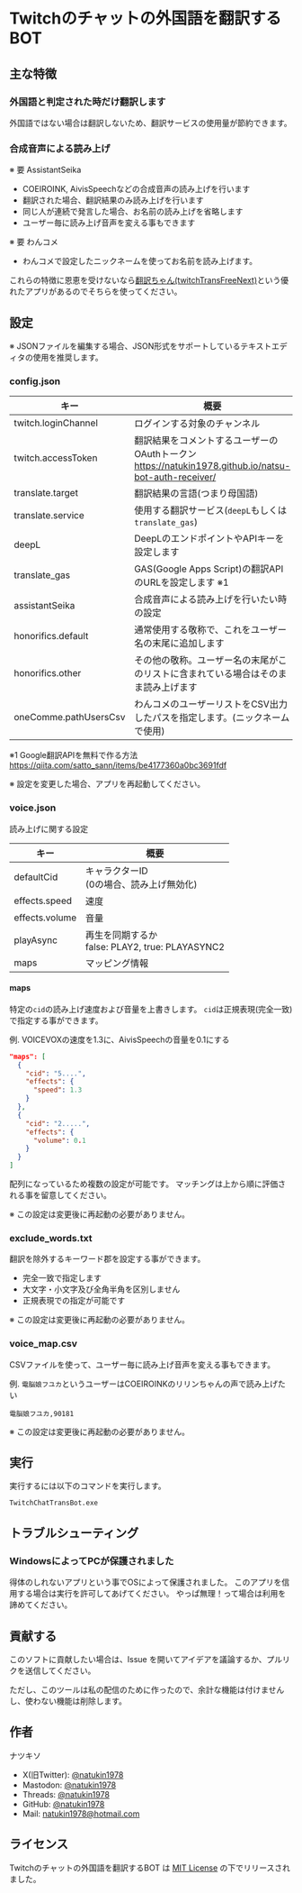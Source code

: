 # Twitchのチャットの外国語を翻訳するBOT

## 主な特徴

### 外国語と判定された時だけ翻訳します

外国語ではない場合は翻訳しないため、翻訳サービスの使用量が節約できます。

### 合成音声による読み上げ

※ 要 AssistantSeika

- COEIROINK, AivisSpeechなどの合成音声の読み上げを行います
- 翻訳された場合、翻訳結果のみ読み上げを行います
- 同じ人が連続で発言した場合、お名前の読み上げを省略します
- ユーザー毎に読み上げ音声を変える事もできます

※ 要 わんコメ

- わんコメで設定したニックネームを使ってお名前を読み上げます。


これらの特徴に恩恵を受けないなら[翻訳ちゃん(twitchTransFreeNext)](https://github.com/sayonari/twitchTransFreeNext)という優れたアプリがあるのでそちらを使ってください。

## 設定

※ JSONファイルを編集する場合、JSON形式をサポートしているテキストエディタの使用を推奨します。

### config.json

| キー                  | 概要                                                                                                      |
|-----------------------|-----------------------------------------------------------------------------------------------------------|
| twitch.loginChannel   | ログインする対象のチャンネル                                                                              |
| twitch.accessToken    | 翻訳結果をコメントするユーザーのOAuthトークン <br> https://natukin1978.github.io/natsu-bot-auth-receiver/ |
| translate.target      | 翻訳結果の言語(つまり母国語)                                                                              |
| translate.service     | 使用する翻訳サービス(`deepL`もしくは`translate_gas`)                                                      |
| deepL                 | DeepLのエンドポイントやAPIキーを設定します                                                                |
| translate_gas         | GAS(Google Apps Script)の翻訳APIのURLを設定します ※1                                                      |
| assistantSeika        | 合成音声による読み上げを行いたい時の設定                                                                  |
| honorifics.default    | 通常使用する敬称で、これをユーザー名の末尾に追加します                                                    |
| honorifics.other      | その他の敬称。ユーザー名の末尾がこのリストに含まれている場合はそのまま読み上げます                        |
| oneComme.pathUsersCsv | わんコメのユーザーリストをCSV出力したパスを指定します。(ニックネームで使用)                               |

※1 Google翻訳APIを無料で作る方法
https://qiita.com/satto_sann/items/be4177360a0bc3691fdf

※ 設定を変更した場合、アプリを再起動してください。

### voice.json

読み上げに関する設定

| キー           | 概要                                                 |
|----------------|------------------------------------------------------|
| defaultCid     | キャラクターID <br> (0の場合、読み上げ無効化)        |
| effects.speed  | 速度                                                 |
| effects.volume | 音量                                                 |
| playAsync      | 再生を同期するか <br> false: PLAY2, true: PLAYASYNC2 |
| maps           | マッピング情報                                       |

#### maps

特定の`cid`の読み上げ速度および音量を上書きします。
`cid`は正規表現(完全一致)で指定する事ができます。

例. VOICEVOXの速度を1.3に、AivisSpeechの音量を0.1にする

```json
"maps": [
  {
    "cid": "5....",
    "effects": {
      "speed": 1.3
    }
  },
  {
    "cid": "2.....",
    "effects": {
      "volume": 0.1
    }
  }
]
```

配列になっているため複数の設定が可能です。
マッチングは上から順に評価される事を留意してください。

※ この設定は変更後に再起動の必要がありません。

### exclude_words.txt

翻訳を除外するキーワード郡を設定する事ができます。

- 完全一致で指定します
- 大文字・小文字及び全角半角を区別しません
- 正規表現での指定が可能です

※ この設定は変更後に再起動の必要がありません。

### voice_map.csv

CSVファイルを使って、ユーザー毎に読み上げ音声を変える事もできます。

例. `電脳娘フユカ`というユーザーはCOEIROINKのリリンちゃんの声で読み上げたい

```
電脳娘フユカ,90181
```

※ この設定は変更後に再起動の必要がありません。

## 実行

実行するには以下のコマンドを実行します。
```
TwitchChatTransBot.exe
```

## トラブルシューティング

### WindowsによってPCが保護されました

得体のしれないアプリという事でOSによって保護されました。
このアプリを信用する場合は実行を許可してあげてください。
やっぱ無理！って場合は利用を諦めてください。

## 貢献する

このソフトに貢献したい場合は、Issue を開いてアイデアを議論するか、プルリクを送信してください。

ただし、このツールは私の配信のために作ったので、余計な機能は付けませんし、使わない機能は削除します。

## 作者

ナツキソ

- X(旧Twitter): [@natukin1978](https://x.com/natukin1978)
- Mastodon: [@natukin1978](https://mstdn.jp/@natukin1978)
- Threads: [@natukin1978](https://www.threads.net/@natukin1978)
- GitHub: [@natukin1978](https://github.com/natukin1978)
- Mail: natukin1978@hotmail.com

## ライセンス

Twitchのチャットの外国語を翻訳するBOT は [MIT License](https://opensource.org/licenses/MIT) の下でリリースされました。
